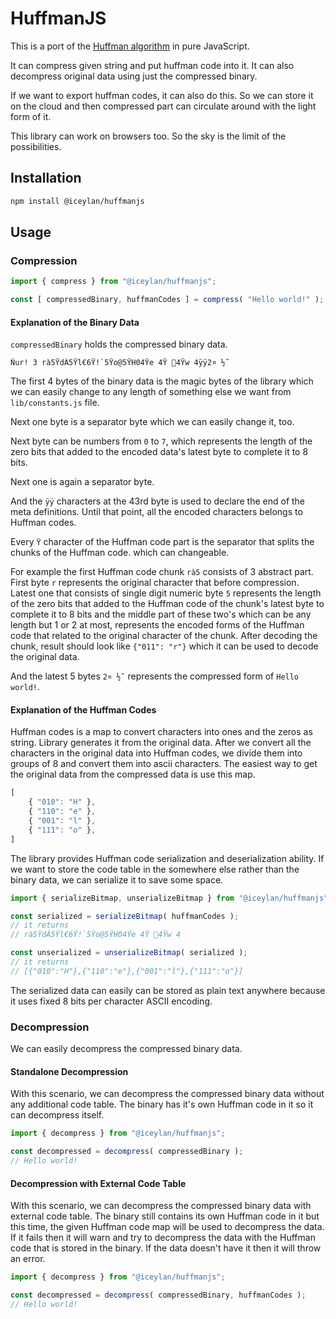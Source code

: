# HuffmanJS
This is a port of the [Huffman algorithm](https://en.wikipedia.org/wiki/Huffman_coding) in pure JavaScript.

It can compress given string and put huffman code into it. It can also decompress original data using just the compressed binary.

If we want to export huffman codes, it can also do this. So we can store it on the cloud and then compressed part can circulate around with the light form of it.

This library can work on browsers too. So the sky is the limit of the possibilities.

## Installation
```bash
npm install @iceylan/huffmanjs
```

## Usage
### Compression
```js
import { compress } from "@iceylan/huffmanjs";

const [ compressedBinary, huffmanCodes ] = compress( "Hello world!" );
```

#### Explanation of the Binary Data
`compressedBinary` holds the compressed binary data.

```
Ñur! 3 rà5ŸdÀ5Ÿl€6Ÿ!`5Ÿo@5ŸH04Ÿe 4Ÿ 4Ÿw 4ÿÿ2¤ ½˜
```

The first 4 bytes of the binary data is the magic bytes of the library which we can easily change to any length of something else we want from `lib/constants.js` file.

Next one byte is a separator byte which we can easily change it, too.

Next byte can be numbers from `0` to `7`, which represents the length of the zero bits that added to the encoded data's latest byte to complete it to 8 bits.

Next one is again a separator byte.

And the `ÿÿ` characters at the 43rd byte is used to declare the end of the meta definitions. Until that point, all the encoded characters belongs to Huffman codes.

Every `Ÿ` character of the Huffman code part is the separator that splits the chunks of the Huffman code. which can changeable.

For example the first Huffman code chunk `rà5` consists of 3 abstract part. First byte `r` represents the original character that before compression. Latest one that consists of single digit numeric byte `5` represents the length of the zero bits that added to the Huffman code of the chunk's latest byte to complete it to 8 bits and the middle part of these two's which can be any length but 1 or 2 at most, represents the encoded forms of the Huffman code that related to the original character of the chunk. After decoding the chunk, result should look like `{"011": "r"}` which it can be used to decode the original data.

And the latest 5 bytes `2¤ ½˜` represents the compressed form of `Hello world!`.

#### Explanation of the Huffman Codes
Huffman codes is a map to convert characters into ones and the zeros as string. Library generates it from the original data. After we convert all the characters in the original data into Huffman codes, we divide them into groups of 8 and convert them into ascii characters. The easiest way to get the original data from the compressed data is use this map.

```js
[
	{ "010": "H" },
	{ "110": "e" },
	{ "001": "l" },
	{ "111": "o" },
]
```

The library provides Huffman code serialization and deserialization ability. If we want to store the code table in the somewhere else rather than the binary data, we can serialize it to save some space.

```js
import { serializeBitmap, unserializeBitmap } from "@iceylan/huffmanjs";

const serialized = serializeBitmap( huffmanCodes );
// it returns
// rà5ŸdÀ5Ÿl€6Ÿ!`5Ÿo@5ŸH04Ÿe 4Ÿ 4Ÿw 4

const unserialized = unserializeBitmap( serialized );
// it returns
// [{"010":"H"},{"110":"e"},{"001":"l"},{"111":"o"}]
```

The serialized data can easily can be stored as plain text anywhere because it uses fixed 8 bits per character ASCII encoding.

### Decompression
We can easily decompress the compressed binary data.

#### Standalone Decompression
With this scenario, we can decompress the compressed binary data without any additional code table. The binary has it's own Huffman code in it so it can decompress itself.

```js
import { decompress } from "@iceylan/huffmanjs";

const decompressed = decompress( compressedBinary );
// Hello world!
```

#### Decompression with External Code Table
With this scenario, we can decompress the compressed binary data with external code table. The binary still contains its own Huffman code in it but this time, the given Huffman code map will be used to decompress the data. If it fails then it will warn and try to decompress the data with the Huffman code that is stored in the binary. If the data doesn't have it then it will throw an error.

```js
import { decompress } from "@iceylan/huffmanjs";

const decompressed = decompress( compressedBinary, huffmanCodes );
// Hello world!
```
